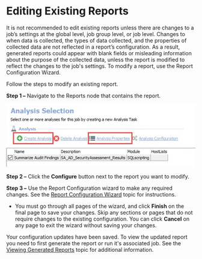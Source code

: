 # Editing Existing Reports

It is not recommended to edit existing reports unless there are changes to a job’s settings at the
global level, job group level, or job level. Changes to when data is collected, the types of data
collected, and the properties of collected data are not reflected in a report’s configuration. As a
result, generated reports could appear with blank fields or misleading information about the purpose
of the collected data, unless the report is modified to reflect the changes to the job's settings.
To modify a report, use the Report Configuration Wizard.

Follow the steps to modify an existing report.

**Step 1 –** Navigate to the Reports node that contains the report.

![Configure Report](../../../../static/img/product_docs/accessanalyzer/admin/analysis/configure.webp)

**Step 2 –** Click the **Configure** button next to the report you want to modify.

**Step 3 –** Use the Report Configuration wizard to make any required changes. See the
[Report Configuration Wizard](wizard/overview.md) topic for instructions.

- You must go through all pages of the wizard, and click **Finish** on the final page to save your
  changes. Skip any sections or pages that do not require changes to the existing configuration. You
  can click **Cancel** on any page to exit the wizard without saving your changes.

Your configuration updates have been saved. To view the updated report you need to first generate
the report or run it's associated job. See the [Viewing Generated Reports](view.md) topic for
additional information.
